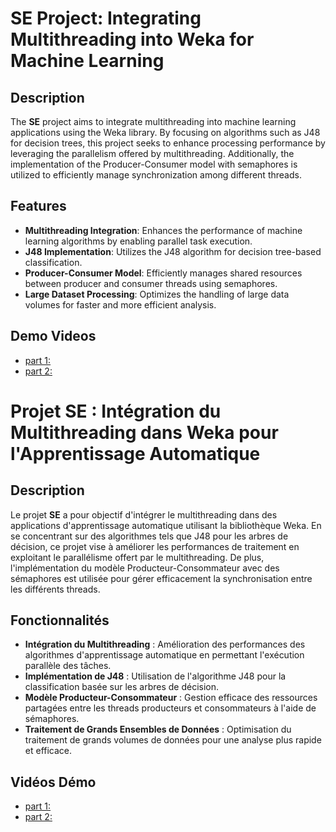 # SE Project: Integrating Multithreading into Weka for Machine Learning

## Description

The **SE** project aims to integrate multithreading into machine learning applications using the Weka library. By focusing on algorithms such as J48 for decision trees, this project seeks to enhance processing performance by leveraging the parallelism offered by multithreading. Additionally, the implementation of the Producer-Consumer model with semaphores is utilized to efficiently manage synchronization among different threads.

## Features

- **Multithreading Integration**: Enhances the performance of machine learning algorithms by enabling parallel task execution.
- **J48 Implementation**: Utilizes the J48 algorithm for decision tree-based classification.
- **Producer-Consumer Model**: Efficiently manages shared resources between producer and consumer threads using semaphores.
- **Large Dataset Processing**: Optimizes the handling of large data volumes for faster and more efficient analysis.

## Demo Videos
- [part 1: ]([https://youtu.be/Q_-Xmo5FVmc](https://youtu.be/Q_-Xmo5FVmc))  
- [part 2: ]([https://youtu.be/qBNwCUQ61t0](https://youtu.be/qBNwCUQ61t0))

# Projet SE : Intégration du Multithreading dans Weka pour l'Apprentissage Automatique

## Description

Le projet **SE** a pour objectif d'intégrer le multithreading dans des applications d'apprentissage automatique utilisant la bibliothèque Weka.
En se concentrant sur des algorithmes tels que J48 pour les arbres de décision, ce projet vise à améliorer les performances de traitement en exploitant le parallélisme offert par le multithreading.
De plus, l'implémentation du modèle Producteur-Consommateur avec des sémaphores est utilisée pour gérer efficacement la synchronisation entre les différents threads.

## Fonctionnalités

- **Intégration du Multithreading** : Amélioration des performances des algorithmes d'apprentissage automatique en permettant l'exécution parallèle des tâches.
- **Implémentation de J48** : Utilisation de l'algorithme J48 pour la classification basée sur les arbres de décision.
- **Modèle Producteur-Consommateur** : Gestion efficace des ressources partagées entre les threads producteurs et consommateurs à l'aide de sémaphores.
- **Traitement de Grands Ensembles de Données** : Optimisation du traitement de grands volumes de données pour une analyse plus rapide et efficace.

## Vidéos Démo
- [part 1: ]([https://youtu.be/Q_-Xmo5FVmc](https://youtu.be/Q_-Xmo5FVmc))  
- [part 2: ]([https://youtu.be/qBNwCUQ61t0](https://youtu.be/qBNwCUQ61t0))

